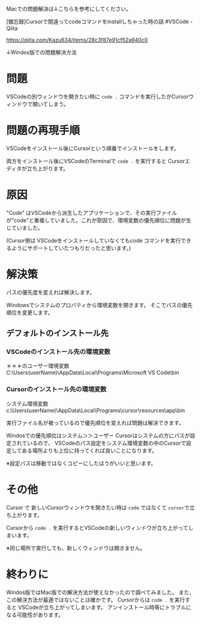 <!--
title:   Cursor (Windos版：OSSのVSCodeをforkしてAIを追加した現在 最強GPT4エディタ) トラブル
tags:    VSCode,cursor
id:      a92914d50a8d36e5a12f
private: false
-->
Macでの問題解決は↓こちらを参考にしてください。

[備忘録]Cursorで間違ってcodeコマンドをinstallしちゃった時の話 #VSCode - Qiita

https://qiita.com/Kazu634/items/28c3f87e91cf52a940c0

↓Windos版での問題解決方法

# 問題
VSCodeの別ウィンドウを開きたい時に `code .` コマンドを実行したがCursorウィンドウで開いてしまう。



# 問題の再現手順

VSCodeをインストール後にCursorという順番でインストールをします。

両方をインストール後にVSCodeのTerminalで `code .` を実行すると Cursorエディタが立ち上がります。



# 原因

"Code" はVSCodeから派生したアプリケーションで、その実行ファイルが"code"と重複していました。これが原因で、環境変数の優先順位に問題が生じていました。

(Cursor側は VSCodeをインストールしていなくてもcode コマンドを実行できるようにサポートしていたつもりだったと思います。)



# 解決策

パスの優先度を変えれば解決します。

Windowsでシステムのプロパティから環境変数を開きます。
そこでパスの優先順位を変更します。

## デフォルトのインストール先

### VSCodeのインストール先の環境変数
＊＊＊のユーザー環境変数
C:\Users\(userName)\AppData\Local\Programs\Microsoft VS Code\bin



### Cursorのインストール先の環境変数
システム環境変数
c:\Users\(userName)\AppData\Local\Programs\cursor\resources\app\bin

実行ファイル名が被っているので優先順位を変えれば問題は解決できます。



Windosでの優先順位はシステム＞＞ユーザー
Cursorはシステムの方にパスが設定されているので、
VSCodeのパス設定をシステム環境変数の中のCursorで設定してある場所よりも上位に持ってくれば良いことになります。

※設定パスは移動ではなくコピーにしたほうがいいと思います。

# その他

Cursor で 新しいCursorウィンドウを開きたい時は
`code` ではなくて `cursor`で立ち上がります。

Cursorから `code .` を実行するとVSCodeの新しいウィンドウが立ち上がってしまいます。

※同じ場所で実行しても、新しくウィンドウは開きません。



# 終わりに

Windos版ではMac版での解決方法が使えなかったので調べてみました。
また、この解決方法が最適ではないことは確かです。
Cursorからは `code .` を実行すると VSCodeが立ち上がってしまいます。
アンインストール時等にトラブルになる可能性があります。